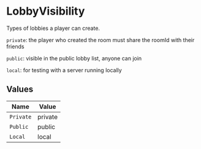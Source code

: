 # LobbyVisibility

Types of lobbies a player can create.

`private`: the player who created the room must share the roomId with their friends

`public`: visible in the public lobby list, anyone can join

`local`: for testing with a server running locally


## Values

| Name      | Value     |
| --------- | --------- |
| `Private` | private   |
| `Public`  | public    |
| `Local`   | local     |